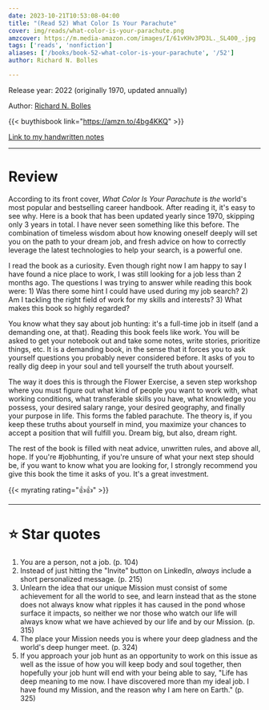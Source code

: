 ```yaml
---
date: 2023-10-21T10:53:08-04:00
title: "(Read 52) What Color Is Your Parachute"
cover: img/reads/what-color-is-your-parachute.png
amzcover: https://m.media-amazon.com/images/I/61vKHv3PD3L._SL400_.jpg
tags: ['reads', 'nonfiction']
aliases: ['/books/book-52-what-color-is-your-parachute', '/52']
author: Richard N. Bolles

---
```


Release year: 2022 (originally 1970, updated annually)

Author: [Richard N. Bolles](https://en.wikipedia.org/wiki/Richard_Nelson_Bolles)

{{< buythisbook link="https://amzn.to/4bg4KKQ" >}}

[Link to my handwritten notes](https://drive.google.com/file/d/1EFFzlE1esmTN9mDoxGFcjE3DR3ngAxqd/view?usp=sharing)

---

# Review

According to its front cover, *What Color Is Your Parachute* is *the*
world's most popular and bestselling career handbook. After reading it,
it's easy to see why. Here is a book that has been updated yearly since
1970, skipping only 3 years in total. I have never seen something like
this before. The combination of timeless wisdom about how knowing
oneself deeply will set you on the path to your dream job, and fresh
advice on how to correctly leverage the latest technologies to help your
search, is a powerful one.

I read the book as a curiosity. Even though right now I am happy to say
I have found a nice place to work, I was still looking for a job less
than 2 months ago. The questions I was trying to answer while reading
this book were: 1) Was there some hint I could have used during my job
search? 2) Am I tackling the right field of work for my skills and
interests? 3) What makes this book so highly regarded?

You know what they say about job hunting: it's a full-time job in itself
(and a demanding one, at that). Reading this book feels like work. You
will be asked to get your notebook out and take some notes, write
stories, prioritize things, etc. It is a demanding book, in the sense
that it forces you to ask yourself questions you probably never
considered before. It asks of you to really dig deep in your soul and
tell yourself the truth about yourself.

The way it does this is through the Flower Exercise, a seven step
workshop where you must figure out what kind of people you want to work
with, what working conditions, what transferable skills you have, what
knowledge you possess, your desired salary range, your desired
geography, and finally your purpose in life. This forms the fabled
parachute. The theory is, if you keep these truths about yourself in
mind, you maximize your chances to accept a position that will fulfill
you. Dream big, but also, dream right.

The rest of the book is filled with neat advice, unwritten rules, and
above all, hope. If you're #jobhunting, if you're unsure of what your
next step should be, if you want to know what you are looking for, I
strongly recommend you give this book the time it asks of you. It's a
great investment.

{{< myrating rating="👍👍" >}}

---

# :star: Star quotes

1. You are a person, not a job. (p. 104)
2. Instead of just hitting the "Invite" button on LinkedIn, *always*
   include a short personalized message. (p. 215)
3. Unlearn the idea that our unique Mission must consist of some
   achievement for all the world to see, and learn instead that as the
   stone does not always know what ripples it has caused in the pond
   whose surface it impacts, so neither we nor those who watch our life
   will always know what we have achieved by our life and by our
   Mission. (p. 315)
4. The place your Mission needs you is where your deep gladness and the
   world's deep hunger meet. (p. 324)
5. If you approach your job hunt as an opportunity to work on this issue
   as well as the issue of how you will keep body and soul together,
   then hopefully your job hunt will end with your being able to say,
   "Life has deep meaning to me now. I have discovered more than my
   ideal job. I have found my Mission, and the reason why I am here on
   Earth." (p. 325)
